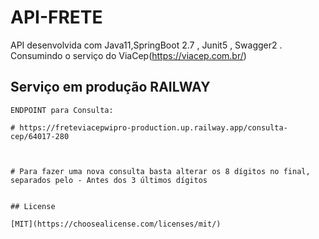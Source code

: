 # API-FRETE

API desenvolvida com Java11,SpringBoot 2.7 , Junit5 , Swagger2 . 
Consumindo o serviço do ViaCep(https://viacep.com.br/)


## Serviço em produção RAILWAY

```
ENDPOINT para Consulta:

# https://freteviacepwipro-production.up.railway.app/consulta-cep/64017-280



# Para fazer uma nova consulta basta alterar os 8 dígitos no final, separados pelo - Antes dos 3 últimos dígitos


## License

[MIT](https://choosealicense.com/licenses/mit/)
